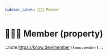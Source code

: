 ```yaml
---
sidebar_label: 🧑‍🤝‍🧑 Member
---
```


# 🧑‍🤝‍🧑 Member (property)

:::note
https://know.dev/member
(`know:member`)
:::
